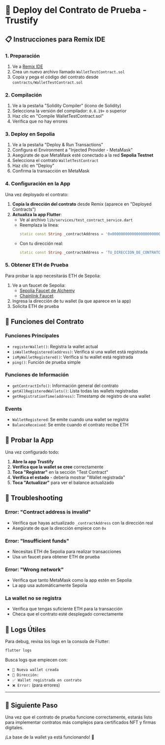 # 🧪 Deploy del Contrato de Prueba - Trustify

## 📋 Instrucciones para Remix IDE

### 1. Preparación
1. Ve a [Remix IDE](https://remix.ethereum.org/)
2. Crea un nuevo archivo llamado `WalletTestContract.sol`
3. Copia y pega el código del contrato desde `contracts/WalletTestContract.sol`

### 2. Compilación
1. Ve a la pestaña "Solidity Compiler" (ícono de Solidity)
2. Selecciona la versión del compilador: `0.8.19+` o superior
3. Haz clic en "Compile WalletTestContract.sol"
4. Verifica que no hay errores

### 3. Deploy en Sepolia
1. Ve a la pestaña "Deploy & Run Transactions"
2. Configura el Environment a "Injected Provider - MetaMask"
3. Asegúrate de que MetaMask esté conectado a la red **Sepolia Testnet**
4. Selecciona el contrato `WalletTestContract`
5. Haz clic en "Deploy"
6. Confirma la transacción en MetaMask

### 4. Configuración en la App
Una vez deployado el contrato:

1. **Copia la dirección del contrato** desde Remix (aparece en "Deployed Contracts")
2. **Actualiza la app Flutter**:
   - Ve al archivo `lib/services/test_contract_service.dart`
   - Reemplaza la línea:
     ```dart
     static const String _contractAddress = '0x0000000000000000000000000000000000000000';
     ```
   - Con tu dirección real:
     ```dart
     static const String _contractAddress = 'TU_DIRECCION_DE_CONTRATO_AQUI';
     ```

### 5. Obtener ETH de Prueba
Para probar la app necesitarás ETH de Sepolia:

1. Ve a un faucet de Sepolia:
   - [Sepolia Faucet de Alchemy](https://sepoliafaucet.com/)
   - [Chainlink Faucet](https://faucets.chain.link/)
2. Ingresa la dirección de tu wallet (la que aparece en la app)
3. Solicita ETH de prueba

## 🔧 Funciones del Contrato

### Funciones Principales
- `registerWallet()`: Registra la wallet actual
- `isWalletRegistered(address)`: Verifica si una wallet está registrada
- `isMyWalletRegistered()`: Verifica si tu wallet está registrada
- `ping()`: Función de prueba simple

### Funciones de Información
- `getContractInfo()`: Información general del contrato
- `getAllRegisteredWallets()`: Lista todas las wallets registradas
- `getRegistrationTime(address)`: Timestamp de registro de una wallet

### Events
- `WalletRegistered`: Se emite cuando una wallet se registra
- `BalanceReceived`: Se emite cuando el contrato recibe ETH

## 🧪 Probar la App

Una vez configurado todo:

1. **Abre la app Trustify**
2. **Verifica que la wallet se cree** correctamente
3. **Toca "Registrar"** en la sección "Test Contract"
4. **Verifica el estado** - debería mostrar "Wallet registrada"
5. **Toca "Actualizar"** para ver el balance actualizado

## 🐛 Troubleshooting

### Error: "Contract address is invalid"
- Verifica que hayas actualizado `_contractAddress` con la dirección real
- Asegúrate de que la dirección empiece con `0x`

### Error: "Insufficient funds"
- Necesitas ETH de Sepolia para realizar transacciones
- Usa un faucet para obtener ETH de prueba

### Error: "Wrong network"
- Verifica que tanto MetaMask como la app estén en Sepolia
- La app usa automáticamente Sepolia

### La wallet no se registra
- Verifica que tengas suficiente ETH para la transacción
- Checa que el contrato esté desplegado correctamente

## 📱 Logs Útiles

Para debug, revisa los logs en la consola de Flutter:
```bash
flutter logs
```

Busca logs que empiecen con:
- `🎉 Nueva wallet creada`
- `📍 Dirección:`
- `✅ Wallet registrada en contrato`
- `❌ Error:` (para errores)

---

## 🎯 Siguiente Paso

Una vez que el contrato de prueba funcione correctamente, estarás listo para implementar contratos más complejos para certificados NFT y firmas digitales.

¡La base de la wallet ya está funcionando! 🚀
